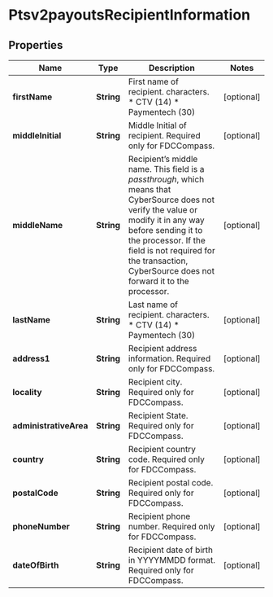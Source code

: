 
# Ptsv2payoutsRecipientInformation

## Properties
Name | Type | Description | Notes
------------ | ------------- | ------------- | -------------
**firstName** | **String** | First name of recipient. characters. * CTV (14) * Paymentech (30)  |  [optional]
**middleInitial** | **String** | Middle Initial of recipient. Required only for FDCCompass.  |  [optional]
**middleName** | **String** | Recipient’s middle name. This field is a _passthrough_, which means that CyberSource does not verify the value or modify it in any way before sending it to the processor. If the field is not required for the transaction, CyberSource does not forward it to the processor.  |  [optional]
**lastName** | **String** | Last name of recipient. characters. * CTV (14) * Paymentech (30)  |  [optional]
**address1** | **String** | Recipient address information. Required only for FDCCompass. |  [optional]
**locality** | **String** | Recipient city. Required only for FDCCompass. |  [optional]
**administrativeArea** | **String** | Recipient State. Required only for FDCCompass. |  [optional]
**country** | **String** | Recipient country code. Required only for FDCCompass. |  [optional]
**postalCode** | **String** | Recipient postal code. Required only for FDCCompass. |  [optional]
**phoneNumber** | **String** | Recipient phone number. Required only for FDCCompass. |  [optional]
**dateOfBirth** | **String** | Recipient date of birth in YYYYMMDD format. Required only for FDCCompass. |  [optional]



